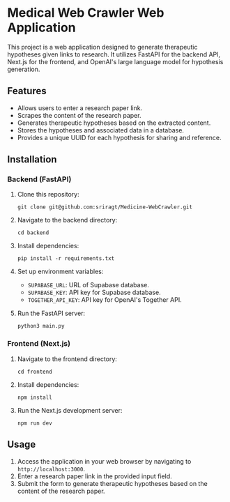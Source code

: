 # Medical Web Crawler Web Application

This project is a web application designed to generate therapeutic hypotheses given links to research. It utilizes FastAPI for the backend API, Next.js for the frontend, and OpenAI's large language model for hypothesis generation.

## Features

- Allows users to enter a research paper link.
- Scrapes the content of the research paper.
- Generates therapeutic hypotheses based on the extracted content.
- Stores the hypotheses and associated data in a database.
- Provides a unique UUID for each hypothesis for sharing and reference.

## Installation

### Backend (FastAPI)

1. Clone this repository:

    ```
    git clone git@github.com:sriragt/Medicine-WebCrawler.git
    ```

2. Navigate to the backend directory:

    ```
    cd backend
    ```

3. Install dependencies:

    ```
    pip install -r requirements.txt
    ```

4. Set up environment variables:

    - `SUPABASE_URL`: URL of Supabase database.
    - `SUPABASE_KEY`: API key for Supabase database.
    - `TOGETHER_API_KEY`: API key for OpenAI's Together API.

5. Run the FastAPI server:

    ```
    python3 main.py
    ```

### Frontend (Next.js)

1. Navigate to the frontend directory:

    ```
    cd frontend
    ```

2. Install dependencies:

    ```
    npm install
    ```

3. Run the Next.js development server:

    ```
    npm run dev
    ```

## Usage

1. Access the application in your web browser by navigating to `http://localhost:3000`.
2. Enter a research paper link in the provided input field.
3. Submit the form to generate therapeutic hypotheses based on the content of the research paper.
